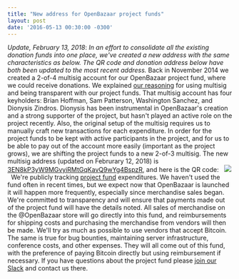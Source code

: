 ```yaml
---
title: "New address for OpenBazaar project funds" 
layout: post
date: '2016-05-13 00:30:00 -0300'
---
```

        
_Update, February 13, 2018_: _In an effort to consolidate all the existing donation funds into one place, we've created a new address with the same characteristics as below. The QR code and donation address below have both been updated to the most recent address._ Back in November 2014 we created a 2-of-4 multisig account for our OpenBazaar project fund, where we could receive donations. We explained [our reasoning](qr-1.png) for using multisig and being transparent with our project funds. That multisig account has four keyholders: Brian Hoffman, Sam Patterson, Washington Sanchez, and Dionysis Zindros. Dionysis has been instrumental in OpenBazaar's creation and a strong supporter of the project, but hasn't played an active role on the project recently. Also, the original setup of the multisig requires us to manually craft new transactions for each expenditure. In order for the project funds to be kept with active participants in the project, and for us to be able to pay out of the account more easily (important as the project grows), we are shifting the project funds to a new 2-of-3 multisig. The new multisig address (updated on Februrary 12, 2018) is [3EN8kP3yW9MGvyiRMtGqKavQ9wYg4BspzR](https://blockchain.info/address/3EN8kP3yW9MGvyiRMtGqKavQ9wYg4BspzR), and here is the QR code:   ![](https://www.openbazaar.org/wp-content/uploads/2016/05/qr-1.png)   We're publicly tracking [project fund](https://docs.google.com/spreadsheets/d/1j1zWFkfcXWpKVhq9EcXYfPhKaFi8meo70VQa6OzKWAw/edit#gid=0) expenditures. We haven't used the fund often in recent times, but we expect now that OpenBazaar is launched it will happen more frequently, especially since merchandise sales began. We're committed to transparency and will ensure that payments made out of the project fund will have the details noted. All sales of merchandise on the @OpenBazaar store will go directly into this fund, and reimbursements for shipping costs and purchasing the merchandise from vendors will then be made. We'll try as much as possible to use vendors that accept Bitcoin. The same is true for bug bounties, maintaining server infrastructure, conference costs, and other expenses. They will all come out of this fund, with the preference of paying Bitcoin directly but using reimbursement if necessary. If you have questions about the project fund please [join our Slack](http://slack.openbazaar.org/) and contact us there.